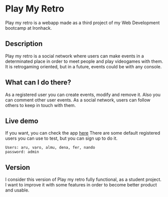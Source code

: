 # Play My Retro

Play my retro is a webapp made as a third project of my Web Development bootcamp at Ironhack.

## Description

Play my retro is a social network where users can make events in a determinated place in order to meet people and play videogames with them. It is retrogaming oriented, but in a future, events could be with any console.

## What can I do there?

As a registered user you can create events, modify and remove it. Also you can comment other user events. As a social network, users can follow others to keep in touch with them.

## Live demo

If you want, you can check the app [here](https://play-my-retro.herokuapp.com/)
There are some default registered users you can use to test, but you can sign up to do it.

```
Users: aru, varo, almu, dena, fer, nando
password: admin
```

## Version
I consider this version of Play my retro fully functional, as a student project. I want to improve it with some features in order to become better product and usable. 
